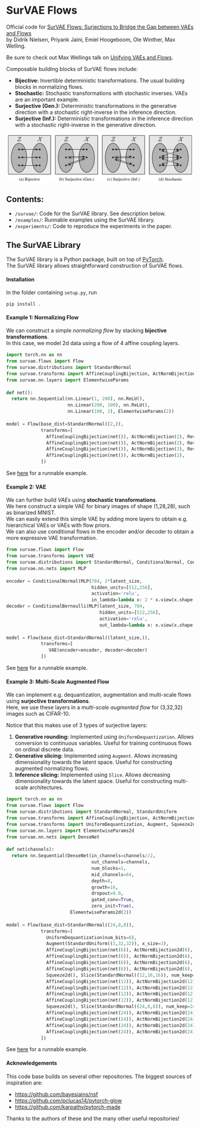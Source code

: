 # SurVAE Flows

Official code for [SurVAE Flows: Surjections to Bridge the Gap between VAEs and Flows](https://arxiv.org/abs/2007.02731)  
by Didrik Nielsen, Priyank Jaini, Emiel Hoogeboom, Ole Winther, Max Welling.

Be sure to check out Max Wellings talk on [Unifying VAEs and Flows](https://www.youtube.com/watch?v=bXp8fk4MRXQ).

Composable building blocks of SurVAE flows include:  
* **Bijective:** Invertible deterministic transformations. The usual building blocks in normalizing flows.
* **Stochastic:** Stochastic transformations with stochastic inverses. VAEs are an important example.
* **Surjective (Gen.):** Deterministic transformations in the generative direction with a stochastic right-inverse in the inference direction.
* **Surjective (Inf.):** Deterministic transformations in the inference direction with a stochastic right-inverse in the generative direction.

<img src="assets/illustrations/transforms_fig.png" width="800">  

<!-- <img src="assets/illustrations/transforms_tab.png" width="800"> -->

## Contents:

* `/survae/`: Code for the SurVAE library. See description below.
* `/examples/`: Runnable examples using the SurVAE library.
* `/experiments/`: Code to reproduce the experiments in the paper.

## The SurVAE Library


The SurVAE library is a Python package, built on top of [PyTorch](https://pytorch.org/).  
The SurVAE library allows straightforward construction of SurVAE flows.

#### Installation

In the folder containing `setup.py`, run
```
pip install .
```

#### Example 1: Normalizing Flow

We can construct a simple *normalizing flow* by stacking **bijective transformations**.  
In this case, we model 2d data using a flow of 4 affine coupling layers.

```python
import torch.nn as nn
from survae.flows import Flow
from survae.distributions import StandardNormal
from survae.transforms import AffineCouplingBijection, ActNormBijection, Reverse
from survae.nn.layers import ElementwiseParams

def net():
  return nn.Sequential(nn.Linear(1, 200), nn.ReLU(),
                       nn.Linear(200, 100), nn.ReLU(),
                       nn.Linear(100, 2), ElementwiseParams(2))

model = Flow(base_dist=StandardNormal((2,)),
             transforms=[
               AffineCouplingBijection(net()), ActNormBijection(2), Reverse(2),
               AffineCouplingBijection(net()), ActNormBijection(2), Reverse(2),
               AffineCouplingBijection(net()), ActNormBijection(2), Reverse(2),
               AffineCouplingBijection(net()), ActNormBijection(2),
             ])
```
See [here](https://github.com/didriknielsen/survae_flows/blob/master/examples/toy_flow.py) for a runnable example.

#### Example 2: VAE

We can further build *VAEs* using **stochastic transformations**.  
We here construct a simple VAE for binary images of shape (1,28,28), such as binarized MNIST.  
We can easily extend this simple VAE by adding more layers to obtain e.g. hierarchical VAEs or VAEs with flow priors.  
We can also use conditional flows in the encoder and/or decoder to obtain a more expressive VAE transformation.

```python
from survae.flows import Flow
from survae.transforms import VAE
from survae.distributions import StandardNormal, ConditionalNormal, ConditionalBernoulli
from survae.nn.nets import MLP

encoder = ConditionalNormal(MLP(784, 2*latent_size,
                                hidden_units=[512,256],
                                activation='relu',
                                in_lambda=lambda x: 2 * x.view(x.shape[0], 784).float() - 1))
decoder = ConditionalBernoulli(MLP(latent_size, 784,
                                   hidden_units=[512,256],
                                   activation='relu',
                                   out_lambda=lambda x: x.view(x.shape[0], 1, 28, 28)))

model = Flow(base_dist=StandardNormal((latent_size,)),
             transforms=[
                VAE(encoder=encoder, decoder=decoder)
             ])
```
See [here](https://github.com/didriknielsen/survae_flows/blob/master/examples/mnist_vae.py) for a runnable example.

#### Example 3: Multi-Scale Augmented Flow

We can implement e.g. dequantization, augmentation and multi-scale flows using **surjective transformations**.  
Here, we use these layers in a *multi-scale augmented flow* for (3,32,32) images such as CIFAR-10.  

Notice that this makes use of 3 types of surjective layers:
1. **Generative rounding:** Implemented using `UniformDequantization`. Allows conversion to continuous variables. Useful for training continuous flows on ordinal discrete data.
1. **Generative slicing:** Implemented using `Augment`. Allows increasing dimensionality towards the latent space. Useful for constructing augmented normalizing flows.
1. **Inference slicing:** Implemented using `Slice`. Allows decreasing dimensionality towards the latent space. Useful for constructing multi-scale architectures.



```python
import torch.nn as nn
from survae.flows import Flow
from survae.distributions import StandardNormal, StandardUniform
from survae.transforms import AffineCouplingBijection, ActNormBijection2d, Conv1x1
from survae.transforms import UniformDequantization, Augment, Squeeze2d, Slice
from survae.nn.layers import ElementwiseParams2d
from survae.nn.nets import DenseNet

def net(channels):
  return nn.Sequential(DenseNet(in_channels=channels//2,
                                out_channels=channels,
                                num_blocks=1,
                                mid_channels=64,
                                depth=8,
                                growth=16,
                                dropout=0.0,
                                gated_conv=True,
                                zero_init=True),
                        ElementwiseParams2d(2))

model = Flow(base_dist=StandardNormal((24,8,8)),
             transforms=[
               UniformDequantization(num_bits=8),
               Augment(StandardUniform((3,32,32)), x_size=3),
               AffineCouplingBijection(net(6)), ActNormBijection2d(6), Conv1x1(6),
               AffineCouplingBijection(net(6)), ActNormBijection2d(6), Conv1x1(6),
               AffineCouplingBijection(net(6)), ActNormBijection2d(6), Conv1x1(6),
               AffineCouplingBijection(net(6)), ActNormBijection2d(6), Conv1x1(6),
               Squeeze2d(), Slice(StandardNormal((12,16,16)), num_keep=12),
               AffineCouplingBijection(net(12)), ActNormBijection2d(12), Conv1x1(12),
               AffineCouplingBijection(net(12)), ActNormBijection2d(12), Conv1x1(12),
               AffineCouplingBijection(net(12)), ActNormBijection2d(12), Conv1x1(12),
               AffineCouplingBijection(net(12)), ActNormBijection2d(12), Conv1x1(12),
               Squeeze2d(), Slice(StandardNormal((24,8,8)), num_keep=24),
               AffineCouplingBijection(net(24)), ActNormBijection2d(24), Conv1x1(24),
               AffineCouplingBijection(net(24)), ActNormBijection2d(24), Conv1x1(24),
               AffineCouplingBijection(net(24)), ActNormBijection2d(24), Conv1x1(24),
               AffineCouplingBijection(net(24)), ActNormBijection2d(24), Conv1x1(24),
             ])
```
See [here](https://github.com/didriknielsen/survae_flows/blob/master/examples/cifar10_aug_flow.py) for a runnable example.


#### Acknowledgements

This code base builds on several other repositories. The biggest sources of inspiration are:

* https://github.com/bayesiains/nsf
* https://github.com/pclucas14/pytorch-glow
* https://github.com/karpathy/pytorch-made

Thanks to the authors of these and the many other useful repositories!
